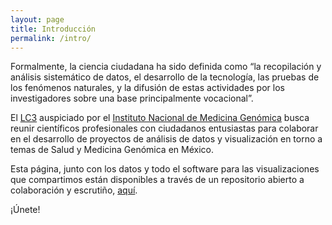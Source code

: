 ```yaml
---
layout: page
title: Introducción
permalink: /intro/
---
```


Formalmente, la ciencia ciudadana ha sido definida como “la
recopilación y análisis sistemático de datos, el desarrollo de la
tecnología, las pruebas de los fenómenos naturales, y la difusión de
estas actividades por los investigadores sobre una base principalmente
vocacional”.

El [LC3](https://LC3-INMEGEN.github.io) auspiciado por el
[Instituto Nacional de Medicina Genómica](http://www.inmegen.gob.mx/)
busca reunir científicos profesionales con ciudadanos
entusiastas para colaborar en el desarrollo de proyectos de análisis
de datos y visualización en torno a temas de Salud y Medicina Genómica
en México.

Esta página, junto con los datos y todo el software para las
visualizaciones que compartimos están disponibles a través de un
repositorio abierto a colaboración y escrutiño, [aquí](https://github.com/LC3-INMEGEN/LC3-INMEGEN.github.io).

¡Únete!
